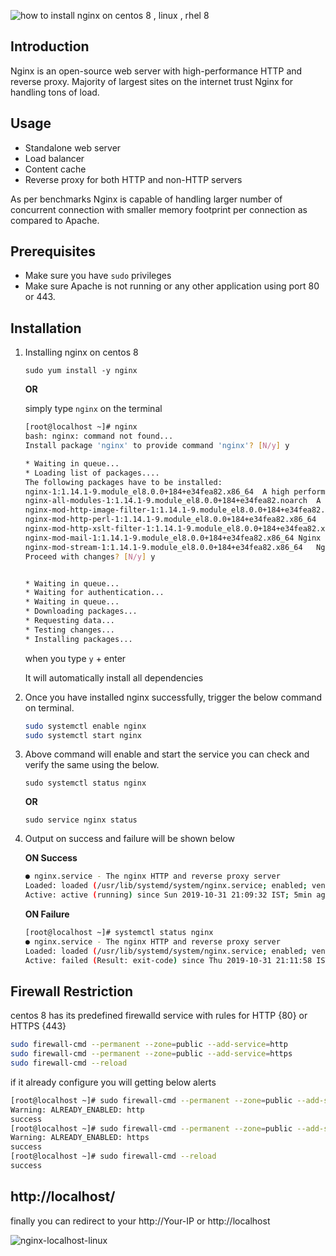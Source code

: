 ![how to install nginx on centos 8 , linux , rhel 8](https://i.imgur.com/zpB4yRm.png)

## Introduction 

Nginx is an open-source web server with high-performance HTTP and reverse proxy. Majority of largest sites on the internet trust Nginx for handling tons of load. 

## Usage

* Standalone web server
* Load balancer
* Content cache
* Reverse proxy for both HTTP and non-HTTP servers

As per benchmarks Nginx is capable of handling larger number of concurrent connection with smaller memory footprint per connection as compared to Apache.

## Prerequisites

* Make sure you have `sudo` privileges 
* Make sure Apache is not running or any other application using port 80 or 443.

## Installation

1) Installing nginx on centos 8

   `sudo yum install -y nginx`
   
   **OR**
   
   simply type `nginx` on the terminal 
   
   ```bash
   [root@localhost ~]# nginx
   bash: nginx: command not found...
   Install package 'nginx' to provide command 'nginx'? [N/y] y
   
   * Waiting in queue... 
   * Loading list of packages.... 
   The following packages have to be installed:
   nginx-1:1.14.1-9.module_el8.0.0+184+e34fea82.x86_64	A high performance web server and reverse proxy server
   nginx-all-modules-1:1.14.1-9.module_el8.0.0+184+e34fea82.noarch	A meta package that installs all available Nginx modules
   nginx-mod-http-image-filter-1:1.14.1-9.module_el8.0.0+184+e34fea82.x86_64	Nginx HTTP image filter module
   nginx-mod-http-perl-1:1.14.1-9.module_el8.0.0+184+e34fea82.x86_64	Nginx HTTP perl module
   nginx-mod-http-xslt-filter-1:1.14.1-9.module_el8.0.0+184+e34fea82.x86_64	Nginx XSLT module
   nginx-mod-mail-1:1.14.1-9.module_el8.0.0+184+e34fea82.x86_64	Nginx mail modules
   nginx-mod-stream-1:1.14.1-9.module_el8.0.0+184+e34fea82.x86_64	Nginx stream modules
   Proceed with changes? [N/y] y


   * Waiting in queue... 
   * Waiting for authentication... 
   * Waiting in queue... 
   * Downloading packages... 
   * Requesting data... 
   * Testing changes... 
   * Installing packages... 

   ```

    when you type `y` + enter 
    
    It will automatically install all dependencies 
    
2)  Once you have installed nginx successfully, trigger the below command on terminal.

    ```bash
    sudo systemctl enable nginx
    sudo systemctl start nginx
    ```
    
3) Above command will enable and start the service you can check and verify the same using the below. 

    `sudo systemctl status nginx`
    
     **OR**
     
     `sudo service nginx status`
     
4) Output on success and failure will be shown below

    **ON Success**
  
      ```bash
      ● nginx.service - The nginx HTTP and reverse proxy server
      Loaded: loaded (/usr/lib/systemd/system/nginx.service; enabled; vendor preset: disabled)
      Active: active (running) since Sun 2019-10-31 21:09:32 IST; 5min ago
      ```  
   
    **ON Failure**
   
      ```bash
      [root@localhost ~]# systemctl status nginx 
      ● nginx.service - The nginx HTTP and reverse proxy server
      Loaded: loaded (/usr/lib/systemd/system/nginx.service; enabled; vendor preset: disabled)
      Active: failed (Result: exit-code) since Thu 2019-10-31 21:11:58 IST; 9s ago
      ```
    
##  Firewall Restriction

centos 8 has its predefined firewalld service with rules for HTTP {80} or HTTPS {443}

  ```bash
  sudo firewall-cmd --permanent --zone=public --add-service=http
  sudo firewall-cmd --permanent --zone=public --add-service=https
  sudo firewall-cmd --reload
  ```

if it already configure you will getting below alerts

  ```bash
  [root@localhost ~]# sudo firewall-cmd --permanent --zone=public --add-service=http
  Warning: ALREADY_ENABLED: http
  success
  [root@localhost ~]# sudo firewall-cmd --permanent --zone=public --add-service=https
  Warning: ALREADY_ENABLED: https
  success
  [root@localhost ~]# sudo firewall-cmd --reload
  success
  ```

## http://localhost/

finally you can redirect to your http://Your-IP or http://localhost

![nginx-localhost-linux](https://i.imgur.com/RWMtzwi.png)
   

